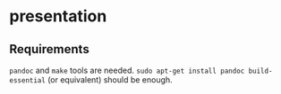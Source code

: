 # presentation

## Requirements

`pandoc` and `make` tools are needed. `sudo apt-get install pandoc build-essential` (or equivalent) should be enough.
